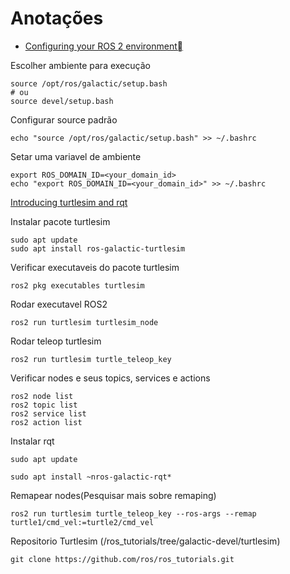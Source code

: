 
# Anotações

- [Configuring your ROS 2 environment
](http://docs.ros.org/en/galactic/Tutorials/Configuring-ROS2-Environment.html)

Escolher ambiente para execução
``` shell
source /opt/ros/galactic/setup.bash
# ou
source devel/setup.bash
```

Configurar source padrão
``` shell
echo "source /opt/ros/galactic/setup.bash" >> ~/.bashrc
```

Setar uma variavel de ambiente
``` shell
export ROS_DOMAIN_ID=<your_domain_id>
echo "export ROS_DOMAIN_ID=<your_domain_id>" >> ~/.bashrc
```

[Introducing turtlesim and rqt](http://docs.ros.org/en/galactic/Tutorials/Turtlesim/Introducing-Turtlesim.html)  

Instalar pacote turtlesim
``` shell 
sudo apt update
sudo apt install ros-galactic-turtlesim
``` 

Verificar executaveis do pacote turtlesim
``` shell 
ros2 pkg executables turtlesim
```

Rodar executavel ROS2
```
ros2 run turtlesim turtlesim_node
```

Rodar teleop turtlesim
```
ros2 run turtlesim turtle_teleop_key
```

Verificar nodes e seus topics, services e actions
```
ros2 node list
ros2 topic list
ros2 service list
ros2 action list
```

Instalar rqt

``` shell
sudo apt update

sudo apt install ~nros-galactic-rqt*
```

Remapear nodes(Pesquisar mais sobre remaping)

``` shell
ros2 run turtlesim turtle_teleop_key --ros-args --remap turtle1/cmd_vel:=turtle2/cmd_vel

```

Repositorio Turtlesim (/ros_tutorials/tree/galactic-devel/turtlesim)
 
``` shell
git clone https://github.com/ros/ros_tutorials.git 
```
